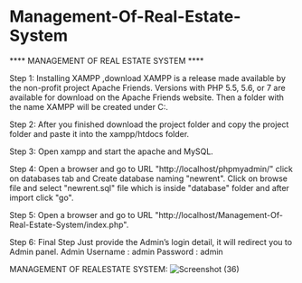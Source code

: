 # Management-Of-Real-Estate-System


****  MANAGEMENT  OF  REAL  ESTATE  SYSTEM ****
 
Step 1: Installing XAMPP ,download XAMPP is a release made available by the non-profit project Apache Friends. Versions with PHP 5.5, 5.6, or 7 are available for download on the Apache Friends website.
Then a folder with the name XAMPP will be created under C:\.

Step 2:  After you finished download the project folder and copy the project folder and paste it into the xampp/htdocs folder.

Step 3: Open xampp and start the apache and MySQL.


Step 4: Open a browser and go to URL "http://localhost/phpmyadmin/" click on databases tab and Create database naming "newrent".
Click on browse file and select  "newrent.sql"  file which is inside "database" folder and after import click "go".


Step 5: Open a browser and go to URL  "http://localhost/Management-Of-Real-Estate-System/index.php".


Step 6: Final Step Just provide the Admin’s login detail, it will redirect you to Admin panel.
                            Admin Username : admin
                            Password : admin
 




MANAGEMENT OF REALESTATE SYSTEM:
![Screenshot (36)](https://user-images.githubusercontent.com/99495187/156914491-7f7b180e-f68a-4acf-a322-61aaaa22a582.png)











